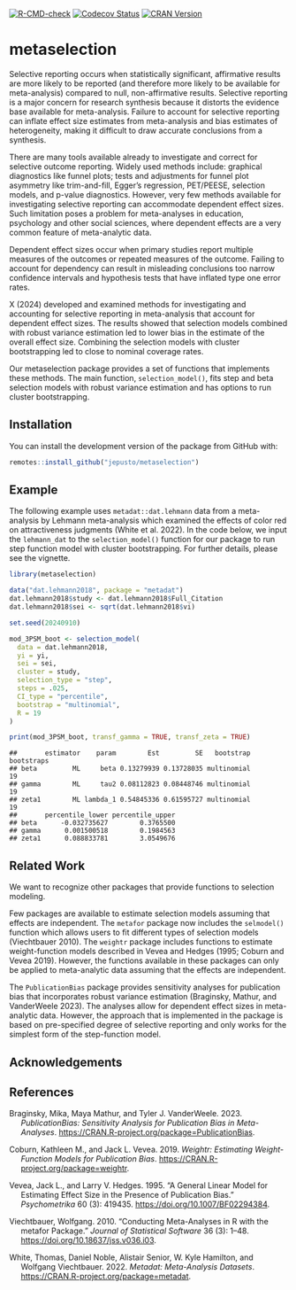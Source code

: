 
<!-- badges: start -->

[![R-CMD-check](https://github.com/jepusto/metaselection/actions/workflows/R-CMD-check.yaml/badge.svg)](https://github.com/jepusto/metaselection/actions/workflows/R-CMD-check.yaml)
[![Codecov
Status](https://codecov.io/gh/jepusto/metaselection/graph/badge.svg?token=8T7IUFT1QV)](https://codecov.io/gh/jepusto/metaselection)
[![CRAN
Version](http://www.r-pkg.org/badges/version/metaselection)](https://CRAN.R-project.org/package=metaselection)
<!-- [![](http://cranlogs.r-pkg.org/badges/grand-total/metaselection)](https://CRAN.R-project.org/package=metaselection) -->
<!-- [![](http://cranlogs.r-pkg.org/badges/last-month/metaselection)](https://CRAN.R-project.org/package=metaselection) -->
<!-- badges: end -->

# metaselection

Selective reporting occurs when statistically significant, affirmative
results are more likely to be reported (and therefore more likely to be
available for meta-analysis) compared to null, non-affirmative results.
Selective reporting is a major concern for research synthesis because it
distorts the evidence base available for meta-analysis. Failure to
account for selective reporting can inflate effect size estimates from
meta-analysis and bias estimates of heterogeneity, making it difficult
to draw accurate conclusions from a synthesis.

There are many tools available already to investigate and correct for
selective outcome reporting. Widely used methods include: graphical
diagnostics like funnel plots; tests and adjustments for funnel plot
asymmetry like trim-and-fill, Egger’s regression, PET/PEESE, selection
models, and p-value diagnostics. However, very few methods available for
investigating selective reporting can accommodate dependent effect
sizes. Such limitation poses a problem for meta-analyses in education,
psychology and other social sciences, where dependent effects are a very
common feature of meta-analytic data.

Dependent effect sizes occur when primary studies report multiple
measures of the outcomes or repeated measures of the outcome. Failing to
account for dependency can result in misleading conclusions too narrow
confidence intervals and hypothesis tests that have inflated type one
error rates.

X (2024) developed and examined methods for investigating and accounting
for selective reporting in meta-analysis that account for dependent
effect sizes. The results showed that selection models combined with
robust variance estimation led to lower bias in the estimate of the
overall effect size. Combining the selection models with cluster
bootstrapping led to close to nominal coverage rates.

Our metaselection package provides a set of functions that implements
these methods. The main function, `selection_model()`, fits step and
beta selection models with robust variance estimation and has options to
run cluster bootstrapping.

## Installation

You can install the development version of the package from GitHub with:

``` r
remotes::install_github("jepusto/metaselection")
```

## Example

The following example uses `metadat::dat.lehmann` data from a
meta-analysis by Lehmann meta-analysis which examined the effects of
color red on attractiveness judgments (White et al. 2022). In the code
below, we input the `lehmann_dat` to the `selection_model()` function
for our package to run step function model with cluster bootstrapping.
For further details, please see the vignette.

``` r
library(metaselection)

data("dat.lehmann2018", package = "metadat")
dat.lehmann2018$study <- dat.lehmann2018$Full_Citation
dat.lehmann2018$sei <- sqrt(dat.lehmann2018$vi)

set.seed(20240910)

mod_3PSM_boot <- selection_model(
  data = dat.lehmann2018, 
  yi = yi,
  sei = sei,
  cluster = study,
  selection_type = "step",
  steps = .025,
  CI_type = "percentile",
  bootstrap = "multinomial",
  R = 19
)

print(mod_3PSM_boot, transf_gamma = TRUE, transf_zeta = TRUE)
```

    ##       estimator    param        Est         SE   bootstrap bootstraps
    ## beta         ML     beta 0.13279939 0.13728035 multinomial         19
    ## gamma        ML     tau2 0.08112823 0.08448746 multinomial         19
    ## zeta1        ML lambda_1 0.54845336 0.61595727 multinomial         19
    ##       percentile_lower percentile_upper
    ## beta      -0.032735627        0.3765500
    ## gamma      0.001500518        0.1984563
    ## zeta1      0.088833781        3.0549676

## Related Work

We want to recognize other packages that provide functions to selection
modeling.

Few packages are available to estimate selection models assuming that
effects are independent. The `metafor` package now includes the
`selmodel()` function which allows users to fit different types of
selection models (Viechtbauer 2010). The `weightr` package includes
functions to estimate weight-function models described in Vevea and
Hedges (1995; Coburn and Vevea 2019). However, the functions available
in these packages can only be applied to meta-analytic data assuming
that the effects are independent.

The `PublicationBias` package provides sensitivity analyses for
publication bias that incorporates robust variance estimation
(Braginsky, Mathur, and VanderWeele 2023). The analyses allow for
dependent effect sizes in meta-analytic data. However, the approach that
is implemented in the package is based on pre-specified degree of
selective reporting and only works for the simplest form of the
step-function model.

## Acknowledgements

## References

<div id="refs" class="references csl-bib-body hanging-indent"
entry-spacing="0">

<div id="ref-PublicationBias" class="csl-entry">

Braginsky, Mika, Maya Mathur, and Tyler J. VanderWeele. 2023.
*PublicationBias: Sensitivity Analysis for Publication Bias in
Meta-Analyses*. <https://CRAN.R-project.org/package=PublicationBias>.

</div>

<div id="ref-weightr" class="csl-entry">

Coburn, Kathleen M., and Jack L. Vevea. 2019. *Weightr: Estimating
Weight-Function Models for Publication Bias*.
<https://CRAN.R-project.org/package=weightr>.

</div>

<div id="ref-vevea1995" class="csl-entry">

Vevea, Jack L., and Larry V. Hedges. 1995. “A General Linear Model for
Estimating Effect Size in the Presence of Publication Bias.”
*Psychometrika* 60 (3): 419435. <https://doi.org/10.1007/BF02294384>.

</div>

<div id="ref-metafor" class="csl-entry">

Viechtbauer, Wolfgang. 2010. “Conducting Meta-Analyses in R with the
<span class="nocase">metafor</span> Package.” *Journal of Statistical
Software* 36 (3): 1–48. <https://doi.org/10.18637/jss.v036.i03>.

</div>

<div id="ref-metadat" class="csl-entry">

White, Thomas, Daniel Noble, Alistair Senior, W. Kyle Hamilton, and
Wolfgang Viechtbauer. 2022. *Metadat: Meta-Analysis Datasets*.
<https://CRAN.R-project.org/package=metadat>.

</div>

</div>
